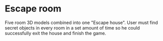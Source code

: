 # Escape room

Five room 3D models combined into one "Escape house". User must find secret objects in every room in a set amount of time so he could successfully exit the house and finish the game.
